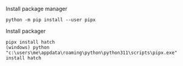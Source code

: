 Install package manager

````shell
python -m pip install --user pipx
````

Install packager

````shell
pipx install hatch
(windows) python "c:\users\me\appdata\roaming\python\python311\scripts\pipx.exe" install hatch
````
